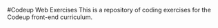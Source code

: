 #Codeup Web Exercises
This is a repository of coding exercises for the Codeup front-end curriculum.
